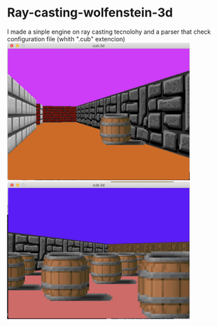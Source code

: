 # Ray-casting-wolfenstein-3d
I made a sinple engine on ray casting tecnolohy and a parser that check configuration file (whith ".cub" extencion)
<img src="/img/img1.png" width="426" height="320">
<img src="/img/img2.png" width="426" height="320">
